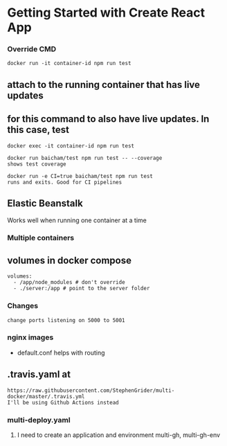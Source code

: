 # Getting Started with Create React App

### Override CMD
```
docker run -it container-id npm run test
```
## attach to the running container that has live updates
## for this command to also have live updates. In this case, test
```
docker exec -it container-id npm run test
```

    docker run baicham/test npm run test -- --coverage
    shows test coverage

    docker run -e CI=true baicham/test npm run test
    runs and exits. Good for CI pipelines

## Elastic Beanstalk
Works well when running one container at a time


### Multiple containers 

## volumes in docker compose
    volumes:
      - /app/node_modules # don't override
      - ./server:/app # point to the server folder

### Changes
    change ports listening on 5000 to 5001
    
### nginx images
- default.conf helps with routing

## .travis.yaml at 
    https://raw.githubusercontent.com/StephenGrider/multi-docker/master/.travis.yml
    I'll be using Github Actions instead

### multi-deploy.yaml
1. I need to create an application and environment
    multi-gh, multi-gh-env